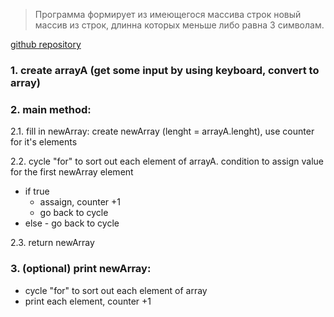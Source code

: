 > Программа формирует из имеющегося массива строк новый массив из строк, длинна которых меньше либо равна 3 символам.

[github repository](https://github.com/Marialshy/practice_task.git)

### 1. create arrayA (get some input by using keyboard, convert to array)

### 2. main method:

2.1. fill in newArray:
create newArray (lenght = arrayA.lenght), use counter for it's elements

2.2. cycle "for" to sort out each element of arrayA.
condition to assign value for the first newArray element
- if true
    - assaign, counter +1
    - go back to cycle
- else - go back to cycle

2.3. return newArray

### 3. (optional) print newArray:
- cycle "for" to sort out each element of array
- print each element, counter +1
